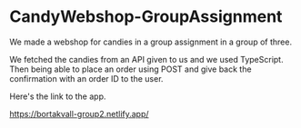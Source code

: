 # CandyWebshop-GroupAssignment
We made a webshop for candies in a group assignment in a group of three.

We fetched the candies from an API given to us and we used TypeScript. 
Then being able to place an order using POST and give back the confirmation with an order ID to the user. 

Here's the link to the app. 

https://bortakvall-group2.netlify.app/
